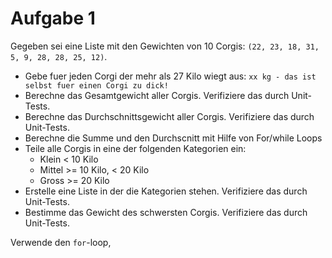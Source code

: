 # Aufgabe 1

Gegeben sei eine Liste mit den Gewichten von 10 Corgis:
`(22, 23, 18, 31, 5, 9, 28, 28, 25, 12)`.

* Gebe fuer jeden Corgi der mehr als 27 Kilo wiegt aus:
`xx kg - das ist selbst fuer einen Corgi zu dick!`
* Berechne das Gesamtgewicht aller Corgis. Verifiziere das durch Unit-Tests.
* Berechne das Durchschnittsgewicht aller Corgis. Verifiziere das durch Unit-Tests.
* Berechne die Summe und den Durchscnitt mit Hilfe von For/while Loops
* Teile alle Corgis in eine der folgenden Kategorien ein:
  * Klein < 10 Kilo
  * Mittel >= 10 Kilo, < 20 Kilo
  * Gross >= 20 Kilo
* Erstelle eine Liste in der die Kategorien stehen. Verifiziere das durch Unit-Tests.
* Bestimme das Gewicht des schwersten Corgis. Verifiziere das durch Unit-Tests.

Verwende den `for`-loop, 
